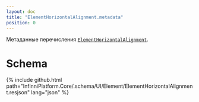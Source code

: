 ```yaml
---
layout: doc
title: "ElementHorizontalAlignment.metadata"
position: 0
---
```


Метаданные перечисления [`ElementHorizontalAlignment`](../).

# Schema

{% include github.html path="InfinniPlatform.Core/.schema/UI/Element/ElementHorizontalAlignment.resjson" lang="json" %}
